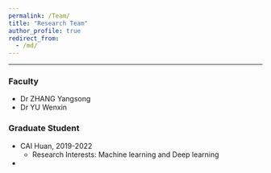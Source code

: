 ```yaml
---
permalink: /Team/
title: "Research Team"
author_profile: true
redirect_from: 
  - /md/
---
```

------

### Faculty
- Dr ZHANG Yangsong
- Dr YU Wenxin

### Graduate Student

- CAI Huan, 2019-2022
  - Research Interests: Machine learning and Deep learning
-
